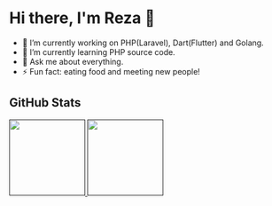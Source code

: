 # Hi there, I'm Reza 👋

- 🔭 I’m currently working on PHP(Laravel), Dart(Flutter) and Golang.
- 🌱 I’m currently learning PHP source code.
- 💬 Ask me about everything.
- ⚡ Fun fact: eating food and meeting new people!


## GitHub Stats

<a href="">
<img height="137px" src="https://github-readme-stats.vercel.app/api?username=rezahajrahimi&show_icons=true&hide_title=true" />
<!-- wi*quL3fcV -->
<img height="137px" src="https://github-readme-stats.vercel.app/api/top-langs/?username=rezahajrahimi&langs_count=7&layout=compact&hide_title=true" />
</a>
